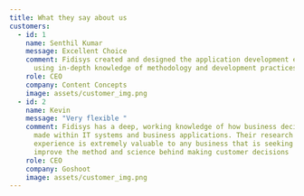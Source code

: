 ```yaml
---
title: What they say about us
customers:
  - id: 1
    name: Senthil Kumar
    message: Excellent Choice
    comment: Fidisys created and designed the application development environment
      using in-depth knowledge of methodology and development practices.
    role: CEO
    company: Content Concepts
    image: assets/customer_img.png
  - id: 2
    name: Kevin
    message: "Very flexible "
    comment: Fidisys has a deep, working knowledge of how business decisions are
      made within IT systems and business applications. Their research and his
      experience is extremely valuable to any business that is seeking to
      improve the method and science behind making customer decisions
    role: CEO
    company: Goshoot
    image: assets/customer_img.png
---
```

